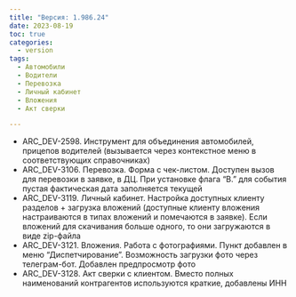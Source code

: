 ```yaml
---
title: "Версия: 1.986.24"
date: 2023-08-19
toc: true
categories:
  - version
tags:
  - Автомобили
  - Водители
  - Перевозка
  - Личный кабинет
  - Вложения
  - Акт сверки

---
```


-   ARC_DEV-2598. Инструмент для объединения автомобилей, прицепов водителей (вызывается через контекстное меню в соответствующих справочниках)
-   ARC_DEV-3106. Перевозка. Форма с чек-листом. Доступен вызов для перевозки в заявке, в ДЦ. При установке флага “В.” для события пустая фактическая дата заполняется текущей
-   ARC_DEV-3119. Личный кабинет. Настройка доступных клиенту разделов + загрузка вложений (доступные клиенту вложения настраиваются в типах вложений и помечаются в заявке). Если вложений для скачивания больше одного, то они загружаются в виде zip-файла
-   ARC_DEV-3121. Вложения. Работа с фотографиями. Пункт добавлен в меню “Диспетчирование”. Возможность загрузки фото через телеграм-бот. Добавлен предпросмотр фото
-   ARC_DEV-3128. Акт сверки с клиентом. Вместо полных наименований контрагентов  используются краткие, добавлены ИНН
